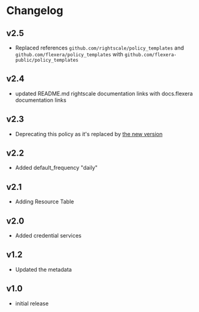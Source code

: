# Changelog

## v2.5

- Replaced references `github.com/rightscale/policy_templates` and `github.com/flexera/policy_templates` with `github.com/flexera-public/policy_templates`

## v2.4

- updated README.md rightscale documentation links with docs.flexera documentation links

## v2.3

- Deprecating this policy as it's replaced by [the new version](../mca_recommendations)

## v2.2

- Added default_frequency "daily"

## v2.1

- Adding Resource Table

## v2.0

- Added credential services

## v1.2

- Updated the metadata

## v1.0

- initial release
